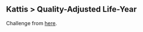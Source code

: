 ## Kattis > Quality-Adjusted Life-Year

Challenge from [here](https://open.kattis.com/problems/qaly).
